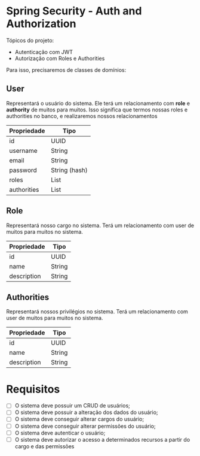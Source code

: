 # Spring Security - Auth and Authorization

Tópicos do projeto:

- Autenticação com JWT
- Autorização com Roles e Authorities

Para isso, precisaremos de classes de domínios:

## **User**

Representará o usuário do sistema. Ele terá um relacionamento com **role** e **authority** de muitos para muitos. Isso significa que termos nossas roles e authorities no banco, e realizaremos nossos relacionamentos

| Propriedade | Tipo |
| --- | --- |
| id | UUID |
| username | String |
| email | String |
| password | String (hash) |
| roles | List<Role> |
| authorities | List<Authorities> |

## Role

Representará nosso cargo no sistema. Terá um relacionamento com user de muitos para muitos no sistema.

| Propriedade | Tipo |
| --- | --- |
| id | UUID |
| name | String |
| description | String |

## Authorities

Representará nossos privilégios no sistema. Terá um relacionamento com user de muitos para muitos no sistema.

| Propriedade | Tipo |
| --- | --- |
| id | UUID |
| name | String |
| description | String |

# Requisitos

- [ ]  O sistema deve possuir um CRUD de usuários;
- [ ]  O sistema deve possuir a alteração dos dados do usuário;
- [ ]  O sistema deve conseguir alterar cargos do usuário;
- [ ]  O sistema deve conseguir alterar permissões do usuário;
- [ ]  O sistema deve autenticar o usuário;
- [ ]  O sistema deve autorizar o acesso a determinados recursos a partir do cargo e das permissões
